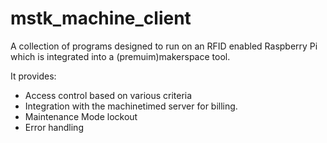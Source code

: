 # mstk_machine_client

A collection of programs designed to run on an RFID enabled Raspberry Pi which is integrated into a (premuim)makerspace tool.

It provides:
- Access control based on various criteria
- Integration with the machinetimed server for billing.
- Maintenance Mode lockout
- Error handling

